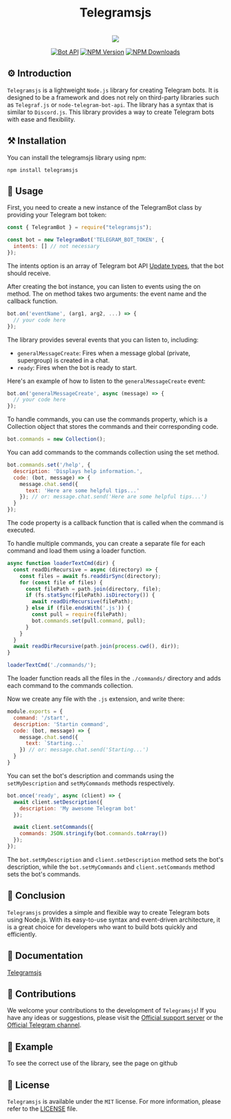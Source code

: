 <div style="text-align: center;">
   <h1>Telegramsjs</h1><br>
   <image src="https://raw.githubusercontent.com/Sempai-07/Telegramsjs/main/docs/avatar.png"><br>
   
   [![Bot API](https://img.shields.io/badge/Bot%20API-v.6.7-00aced.svg?style=flat-square&logo=telegram)](https://core.telegram.org/bots/api)
   [![NPM Version](https://img.shields.io/npm/v/telegramsjs.svg?maxAge=3600)](https://www.npmjs.com/package/telegramsjs)
   [![NPM Downloads](https://img.shields.io/npm/dt/telegramsjs.svg?maxAge=3600)](https://www.npmjs.com/package/telegramsjs)
   </div>

## ⚙️ Introduction
`Telegramsjs` is a lightweight `Node.js` library for creating Telegram bots. It is designed to be a framework and does not rely on third-party libraries such as `Telegraf.js` or `node-telegram-bot-api`. The library has a syntax that is similar to `Discord.js`. This library provides a way to create Telegram bots with ease and flexibility.

## ⚒️ Installation
You can install the telegramsjs library using npm:
```
npm install telegramsjs
```

## 📙 Usage
First, you need to create a new instance of the TelegramBot class by providing your Telegram bot token:

```javascript
const { TelegramBot } = require("telegramsjs");

const bot = new TelegramBot('TELEGRAM_BOT_TOKEN', {
  intents: [] // not necessary
});
```
The intents option is an array of Telegram bot API <a href="https://core.telegram.org/bots/api#getupdates">Update types</a>, that the bot should receive.

After creating the bot instance, you can listen to events using the on method. The on method takes two arguments: the event name and the callback function.

```javascript
bot.on('eventName', (arg1, arg2, ...) => {
  // your code here
});
```
The library provides several events that you can listen to, including:

- `generalMessageCreate`: Fires when a message global (private, supergroup) is created in a chat.
- `ready`: Fires when the bot is ready to start.

Here's an example of how to listen to the `generalMessageCreate` event:

```javascript
bot.on('generalMessageCreate', async (message) => {
  // your code here
});
```

To handle commands, you can use the commands property, which is a Collection object that stores the commands and their corresponding code.

```javascript
bot.commands = new Collection();
```

You can add commands to the commands collection using the set method.

```javascript
bot.commands.set('/help', {
  description: 'Displays help information.',
  code: (bot, message) => {
    message.chat.send({
      text: 'Here are some helpful tips...'
    }); // or: message.chat.send('Here are some helpful tips...')
  }
});
```
The code property is a callback function that is called when the command is executed.

To handle multiple commands, you can create a separate file for each command and load them using a loader function.

```javascript
async function loaderTextCmd(dir) {
  const readDirRecursive = async (directory) => {
    const files = await fs.readdirSync(directory);
    for (const file of files) {
      const filePath = path.join(directory, file);
      if (fs.statSync(filePath).isDirectory()) {
        await readDirRecursive(filePath);
      } else if (file.endsWith('.js')) {
        const pull = require(filePath);
        bot.commands.set(pull.command, pull);
      }
    }
  }
  await readDirRecursive(path.join(process.cwd(), dir));
}

loaderTextCmd('./commands/');
```
The loader function reads all the files in the `./commands/` directory and adds each command to the commands collection.

Now we create any file with the `.js` extension, and write there:

```js
module.exports = {
  command: '/start',
  description: 'Startin command',
  code: (bot, message) => {
    message.chat.send({
      text: `Starting...`
    }) // or: message.chat.send('Starting...')
  }
}
```

You can set the bot's description and commands using the `setMyDescription` and `setMyCommands` methods respectively.

```javascript
bot.once('ready', async (client) => {
  await client.setDescription({
    description: 'My awesome Telegram bot'
  });

  await client.setCommands({
    commands: JSON.stringify(bot.commands.toArray())
  });
});
```

The `bot.setMyDescription` and `client.setDescription` method sets the bot's description, while the `bot.setMyCommands` and `client.setCommands` method sets the bot's commands.

## 🎃 Conclusion
`Telegramsjs` provides a simple and flexible way to create Telegram bots using Node.js. With its easy-to-use syntax and event-driven architecture, it is a great choice for developers who want to build bots quickly and efficiently.

## 📖 Documentation
<a href="https://github.com/Sempai-07/Telegramsjs/tree/main/docs">Telegramsjs</a>

## 🎒 Contributions
We welcome your contributions to the development of `Telegramsjs`! If you have any ideas or suggestions, please visit the <a href="https://discord.gg/j8G7jhHMbs">Official support server</a> or the <a href="https://t.me/sempaika_telegrams_js">Official Telegram channel</a>.

## 📒 Example 
To see the correct use of the library, see the page on github 

## 🧾 License
`Telegramsjs` is available under the `MIT` license. For more information, please refer to the <a href="https://github.com/Sempai-07/Telegramsjs/blob/main/LICENSE">LICENSE</a> file.